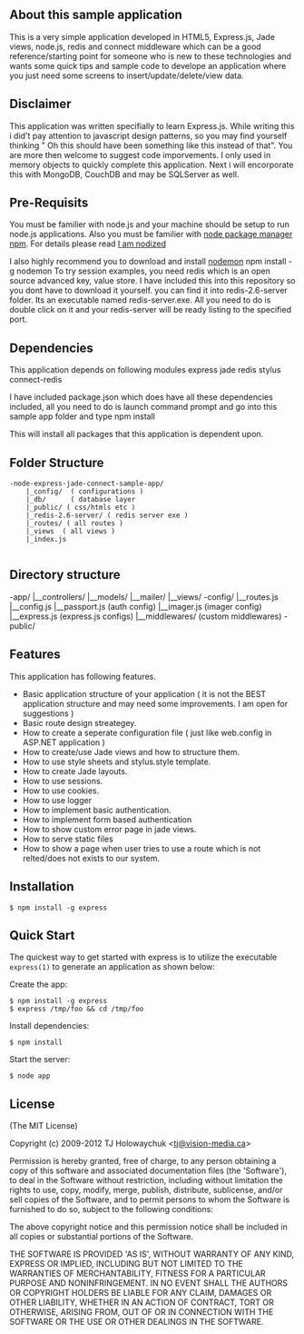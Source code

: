 ## About this sample application
This is a very simple application developed in HTML5, Express.js, Jade views, node.js, redis and connect middleware  which can
be a good reference/starting point for someone who is new to these technologies and wants some quick tips and sample
code to develope an application where you just need some screens to insert/update/delete/view data.

## Disclaimer
This application was written specifially to learn Express.js. While writing this i did't pay attention to javascript
design patterns, so you may find yourself thinking " Oh this should have been something like this instead of that".
You are more then welcome to suggest code imporvements.
I only used in memory objects to quickly complete this application. Next i will encorporate this with MongoDB, CouchDB
and may be SQLServer as well.

## Pre-Requisits
You must be familier with node.js and your machine should be setup to run node.js applications. 
Also you must be familier with [node package manager npm](https://npmjs.org/doc/install.html
). For details please read [I am nodized](http://risenrun.blogspot.com/2013/12/i-am-nodized.html)

I also highly recommend you to download and install [nodemon](https://github.com/remy/nodemon)
		npm install -g nodemon
To try session examples, you need redis which is an open source advanced key, value store. I have included this into this repository so you dont have to download it yourself. you can find it into redis-2.6-server folder. Its an executable named redis-server.exe. All you need to do is double click on it and your redis-server will be ready listing to the specified port.


## Dependencies
This application depends on following modules
	express
	jade
	redis
	stylus
	connect-redis

I have included package.json which does have all these dependencies included, all you need to do is
launch command prompt and go into this sample app folder and type
	npm install 

This will install all packages that this application is dependent upon.

## Folder Structure
```
-node-express-jade-connect-sample-app/
	|_config/  ( configurations )
	|_db/      ( database layer 
	|_public/ ( css/htmls etc )
	|_redis-2.6-server/ ( redis server exe )
	|_routes/ ( all routes )
	|_views  ( all views )
	|_index.js
	
```	


## Directory structure

-app/
  |__controllers/
  |__models/
  |__mailer/
  |__views/
-config/
  |__routes.js
  |__config.js
  |__passport.js (auth config)
  |__imager.js (imager config)
  |__express.js (express.js configs)
  |__middlewares/ (custom middlewares)
-public/


	

## Features
This application has following features.

* Basic application structure of your application ( it is not the BEST application structure and may need some
    improvements. I am open for suggestions )
* Basic route design streategey.
* How to create a seperate configuration file ( just like web.config in ASP.NET application )
* How to create/use Jade views and how to structure them.
* How to use style sheets and stylus.style template.
* How to create Jade layouts.
* How to use sessions.
* How to use cookies.
* How to use logger
* How to implement basic authentication.
* How to implement form based authentication
* How to show custom error page in jade views.
* How to serve static files
* How to show a page when user tries to use a route which is not relted/does not exists to our system.


## Installation

    $ npm install -g express

## Quick Start

 The quickest way to get started with express is to utilize the executable `express(1)` to generate an application as shown below:

 Create the app:

    $ npm install -g express
    $ express /tmp/foo && cd /tmp/foo

 Install dependencies:

    $ npm install

 Start the server:

    $ node app




## License

(The MIT License)

Copyright (c) 2009-2012 TJ Holowaychuk &lt;tj@vision-media.ca&gt;

Permission is hereby granted, free of charge, to any person obtaining
a copy of this software and associated documentation files (the
'Software'), to deal in the Software without restriction, including
without limitation the rights to use, copy, modify, merge, publish,
distribute, sublicense, and/or sell copies of the Software, and to
permit persons to whom the Software is furnished to do so, subject to
the following conditions:

The above copyright notice and this permission notice shall be
included in all copies or substantial portions of the Software.

THE SOFTWARE IS PROVIDED 'AS IS', WITHOUT WARRANTY OF ANY KIND,
EXPRESS OR IMPLIED, INCLUDING BUT NOT LIMITED TO THE WARRANTIES OF
MERCHANTABILITY, FITNESS FOR A PARTICULAR PURPOSE AND NONINFRINGEMENT.
IN NO EVENT SHALL THE AUTHORS OR COPYRIGHT HOLDERS BE LIABLE FOR ANY
CLAIM, DAMAGES OR OTHER LIABILITY, WHETHER IN AN ACTION OF CONTRACT,
TORT OR OTHERWISE, ARISING FROM, OUT OF OR IN CONNECTION WITH THE
SOFTWARE OR THE USE OR OTHER DEALINGS IN THE SOFTWARE.

